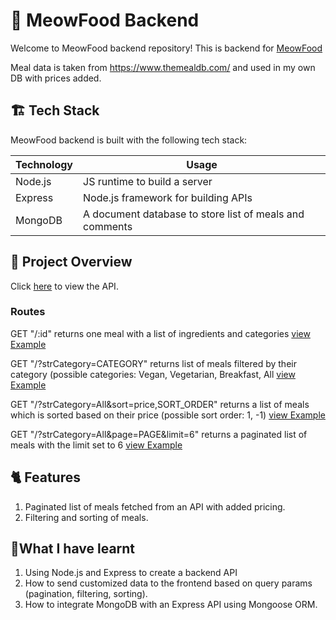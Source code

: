 # 🤖 MeowFood Backend

Welcome to MeowFood backend repository! This is backend for [MeowFood](https://github.com/ElenaKhlebnikova/meow-food-frontend)

Meal data is taken from https://www.themealdb.com/ and used in my own DB with prices added. 




## 🏗️ Tech Stack

MeowFood backend is built with the following tech stack:

| Technology                                                          | Usage                                                                                                          
| ------------------------------------------------------------------- | -------------------------------------------------------------------------------------------------------------- |
| Node.js                                     | JS runtime to build a server      |
| Express                                    | Node.js framework for building APIs |
| MongoDB                           | A document database to store list of meals and comments                              |

                                                              

## 👀 Project Overview

Click  [here](https://meow-food-api.onrender.com/) to view the API.


### Routes
GET "/:id" returns one meal with a list of ingredients and categories
[view Example](https://meow-food-api.onrender.com/52955)


GET "/?strCategory=CATEGORY" returns list of meals filtered by their category (possible categories: Vegan, Vegetarian, Breakfast, All
[view Example](https://meow-food-api.onrender.com/?strCategory=Vegan)


GET "/?strCategory=All&sort=price,SORT_ORDER" returns a list of meals which is sorted based on their price (possible sort order: 1, -1)
[view Example](https://meow-food-api.onrender.com/?strCategory=All&sort=price,1)

GET "/?strCategory=All&page=PAGE&limit=6" returns a paginated list of meals with the limit set to 6
[view Example](https://meow-food-api.onrender.com/?strCategory=All&page=3&limit=6)


## 🐈 Features 

1. Paginated list of meals fetched from an API with added pricing.
2. Filtering and sorting of meals.



## 📖What I have learnt
1. Using Node.js and Express to create a backend API
2. How to send customized data to the frontend based on query params (pagination, filtering, sorting).
4. How to integrate MongoDB with an Express API using Mongoose ORM. 

